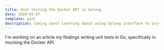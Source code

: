 ```yaml
---
title: Unit testing the Docker API in Golang
date: 2020-03-07
template: post
description: Coming soon! Learning about using Golang interface to inject dependency, and applying this with the Docker API.
---
```


I'm working on an article my findings writing unit tests in Go, specifically in mocking the Docker API.
